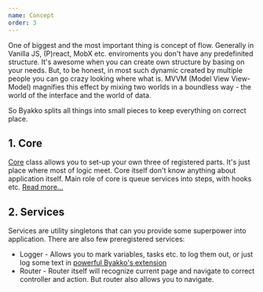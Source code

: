```yaml
---
name: Concept
order: 3
---
```


One of biggest and the most important thing is concept of flow. Generally in Vanilla JS, (P)react, MobX etc. enviroments you don't have any predefinited structure. It's awesome when you can create own structure by basing on your needs. But, to be honest, in most such dynamic created by multiple people you can go crazy looking where what is. MVVM (Model View View-Model) magnifies this effect by mixing two worlds in a boundless way - the world of the interface and the world of data.

So Byakko splits all things into small pieces to keep everything on correct place.

## 1. Core

[Core](#Core) class allows you to set-up your own three of registered parts. It's just place where most of logic meet. Core itself don't know anything about application itself. Main role of core is queue services into steps, with hooks etc. [Read more...](#Core)

## 2. Services

Services are utility singletons that can you provide some superpower into application. There are also few preregistered services:

- Logger - Allows you to mark variables, tasks etc. to log them out, or just log some text in [powerful Byakko's extension](#Extension)
- Router - Router itself will recognize current page and navigate to correct controller and action. But router also allows you to navigate.
